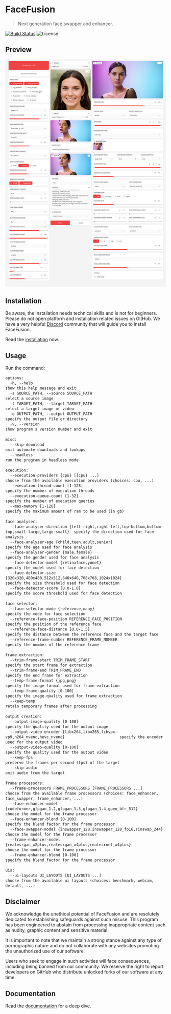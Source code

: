 FaceFusion
==========

> Next generation face swapper and enhancer.

[![Build Status](https://img.shields.io/github/actions/workflow/status/facefusion/facefusion/ci.yml.svg?branch=master)](https://github.com/facefusion/facefusion/actions?query=workflow:ci)
![License](https://img.shields.io/badge/license-MIT-green)


Preview
-------

![Preview](https://raw.githubusercontent.com/facefusion/facefusion/master/.github/preview.png?sanitize=true)


Installation
------------

Be aware, the installation needs technical skills and is not for beginners. Please do not open platform and installation related issues on GitHub. We have a very helpful [Discord](https://join.facefusion.io) community that will guide you to install FaceFusion.

Read the [installation](https://docs.facefusion.io/installation) now.


Usage
-----

Run the command:

```
options:
  -h, --help                                                                                       show this help message and exit
  -s SOURCE_PATH, --source SOURCE_PATH                                                             select a source image
  -t TARGET_PATH, --target TARGET_PATH                                                             select a target image or video
  -o OUTPUT_PATH, --output OUTPUT_PATH                                                             specify the output file or directory
  -v, --version                                                                                    show program's version number and exit

misc:
  --skip-download                                                                                  omit automate downloads and lookups
  --headless                                                                                       run the program in headless mode

execution:
  --execution-providers {cpu} [{cpu} ...]                                                          choose from the available execution providers (choices: cpu, ...)
  --execution-thread-count [1-128]                                                                 specify the number of execution threads
  --execution-queue-count [1-32]                                                                   specify the number of execution queries
  --max-memory [1-128]                                                                             specify the maximum amount of ram to be used (in gb)

face analyser:
  --face-analyser-direction {left-right,right-left,top-bottom,bottom-top,small-large,large-small}  specify the direction used for face analysis
  --face-analyser-age {child,teen,adult,senior}                                                    specify the age used for face analysis
  --face-analyser-gender {male,female}                                                             specify the gender used for face analysis
  --face-detector-model {retinaface,yunet}                                                         specify the model used for face detection
  --face-detector-size {320x320,480x480,512x512,640x640,768x768,1024x1024}                         specify the size threshold used for face detection
  --face-detector-score [0.0-1.0]                                                                  specify the score threshold used for face detection

face selector:
  --face-selector-mode {reference,many}                                                            specify the mode for face selection
  --reference-face-position REFERENCE_FACE_POSITION                                                specify the position of the reference face
  --reference-face-distance [0.0-1.5]                                                              specify the distance between the reference face and the target face
  --reference-frame-number REFERENCE_FRAME_NUMBER                                                  specify the number of the reference frame

frame extraction:
  --trim-frame-start TRIM_FRAME_START                                                              specify the start frame for extraction
  --trim-frame-end TRIM_FRAME_END                                                                  specify the end frame for extraction
  --temp-frame-format {jpg,png}                                                                    specify the image format used for frame extraction
  --temp-frame-quality [0-100]                                                                     specify the image quality used for frame extraction
  --keep-temp                                                                                      retain temporary frames after processing

output creation:
  --output-image-quality [0-100]                                                                   specify the quality used for the output image
  --output-video-encoder {libx264,libx265,libvpx-vp9,h264_nvenc,hevc_nvenc}                        specify the encoder used for the output video
  --output-video-quality [0-100]                                                                   specify the quality used for the output video
  --keep-fps                                                                                       preserve the frames per second (fps) of the target
  --skip-audio                                                                                     omit audio from the target

frame processors:
  --frame-processors FRAME_PROCESSORS [FRAME_PROCESSORS ...]                                       choose from the available frame processors (choices: face_enhancer, face_swapper, frame_enhancer, ...)
  --face-enhancer-model {codeformer,gfpgan_1.2,gfpgan_1.3,gfpgan_1.4,gpen_bfr_512}                 choose the model for the frame processor
  --face-enhancer-blend [0-100]                                                                    specify the blend factor for the frame processor
  --face-swapper-model {inswapper_128,inswapper_128_fp16,simswap_244}                              choose the model for the frame processor
  --frame-enhancer-model {realesrgan_x2plus,realesrgan_x4plus,realesrnet_x4plus}                   choose the model for the frame processor
  --frame-enhancer-blend [0-100]                                                                   specify the blend factor for the frame processor

uis:
  --ui-layouts UI_LAYOUTS [UI_LAYOUTS ...]                                                         choose from the available ui layouts (choices: benchmark, webcam, default, ...)
```


Disclaimer
----------

We acknowledge the unethical potential of FaceFusion and are resolutely dedicated to establishing safeguards against such misuse. This program has been engineered to abstain from processing inappropriate content such as nudity, graphic content and sensitive material.

It is important to note that we maintain a strong stance against any type of pornographic nature and do not collaborate with any websites promoting the unauthorized use of our software.

Users who seek to engage in such activities will face consequences, including being banned from our community. We reserve the right to report developers on GitHub who distribute unlocked forks of our software at any time.


Documentation
-------------

Read the [documentation](https://docs.facefusion.io) for a deep dive.
